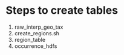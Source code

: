 # Steps to create tables
1. raw_interp_geo_tax
2. create_regions.sh
3. region_table
4. occurrence_hdfs
